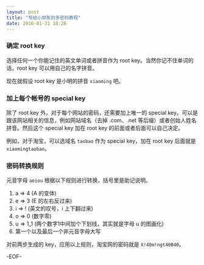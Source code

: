 ```yaml
---
layout: post
title: "写给小朋友的多密码教程"
date: 2016-01-31 18:28
---
```


### 确定 root key

选择任何一个你能记住的英文单词或者拼音作为 root key。当然你记不住单词的话，root key 可以用自己的名字拼音。

现在就假设 root key 是小明的拼音 `xiaoming` 吧。

### 加上每个帐号的 special key

除了 root key 外，对于每个网站的密码，还需要加上唯一的 special key。可以是跟该网站相关的信息，例如网站域名（去掉 .com、.net 等后缀）或者创始人姓名拼音。然后这个 special key 加在 root key 的前面或者后面可以自己决定。

例如，对于淘宝，可以选域名 `taobao` 作为 special key，加在 root key 后面就是 `xiaomingtaobao`。

### 密码转换规则

元音字母 `aeiou` 根据以下规则进行转换，括号里是助记说明。

1. a => 4 (A 的变体)
2. e => 3 (E 的左右反过来)
3. i => ! (英文的叹号，i 上下翻过来)
4. o => 0 (数字零)
5. u => 1_1 (两个数字1中间加个下划线，其实就是字母 u 的图画化)
6. 第一个以及最后一个非元音字母大写

对前两步生成的 key，应用以上规则，淘宝网的密码就是 `X!40m!ngt40B40`。

-EOF-
